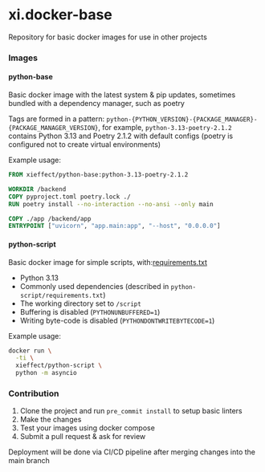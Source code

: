 # xi.docker-base
Repository for basic docker images for use in other projects

### Images
#### python-base
Basic docker image with the latest system & pip updates, sometimes bundled with a dependency manager, such as poetry

Tags are formed in a pattern: `python-{PYTHON_VERSION}-{PACKAGE_MANAGER}-{PACKAGE_MANAGER_VERSION}`, for example, `python-3.13-poetry-2.1.2` contains Python 3.13 and Poetry 2.1.2 with default configs (poetry is configured not to create virtual environments)

Example usage:
```dockerfile
FROM xieffect/python-base:python-3.13-poetry-2.1.2

WORKDIR /backend
COPY pyproject.toml poetry.lock ./
RUN poetry install --no-interaction --no-ansi --only main

COPY ./app /backend/app
ENTRYPOINT ["uvicorn", "app.main:app", "--host", "0.0.0.0"]
```

#### python-script
Basic docker image for simple scripts, with:[requirements.txt](python-script%2Frequirements.txt)
- Python 3.13
- Commonly used dependencies (described in `python-script/requirements.txt`)
- The working directory set to `/script`
- Buffering is disabled (`PYTHONUNBUFFERED=1`)
- Writing byte-code is disabled (`PYTHONDONTWRITEBYTECODE=1`)

Example usage:
```sh
docker run \
  -ti \
  xieffect/python-script \
  python -m asyncio
```

### Contribution
1. Clone the project and run `pre_commit install` to setup basic linters
2. Make the changes
3. Test your images using docker compose
4. Submit a pull request & ask for review

Deployment will be done via CI/CD pipeline after merging changes into the main branch
